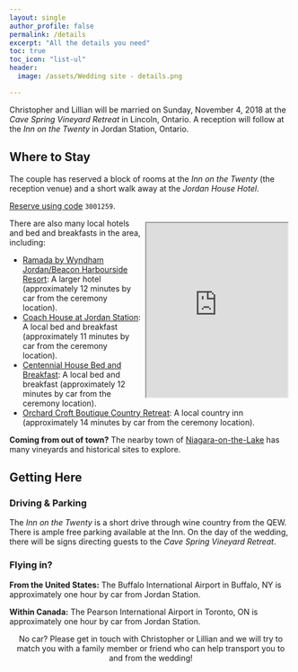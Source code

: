 ```yaml
---
layout: single
author_profile: false
permalink: /details
excerpt: "All the details you need"
toc: true
toc_icon: "list-ul"
header:
  image: /assets/Wedding site - details.png

---
```


Christopher and Lillian will be married on Sunday, November 4, 2018 at the *Cave Spring Vineyard Retreat* in Lincoln, Ontario. A reception will follow at the *Inn on the Twenty* in Jordan Station, Ontario.

## Where to Stay

The couple has reserved a block of rooms at the *Inn on the Twenty* (the reception venue) and a short walk away at the *Jordan House Hotel*.

[Reserve using code](https://innonthetwenty.com/) `3001259`.

<iframe src="https://www.google.com/maps/d/embed?mid=1ACo_8TfoWOWyFBcGTxdNiJ8jP69vp_p-&hl=en" width="50%" height="310" style="margin:6px;float:right"></iframe>

There are also many local hotels and bed and breakfasts in the area, including:

* [Ramada by Wyndham Jordan/Beacon Harbourside Resort](https://www.wyndhamhotels.com/ramada/jordan-station-ontario/ramada-jordan-beacon-harbourside-resort/overview?CID=LC:RA::GGL:RIO:National:47028&iata=00065402): A larger hotel (approximately 12 minutes by car from the ceremony location).
* [Coach House at Jordan Station](http://coachhousejordan.ca/): A local bed and breakfast (approximately 11 minutes by car from the ceremony location).
* [Centennial House Bed and Breakfast](http://m.centennialbnb.com/): A local bed and breakfast (approximately 12 minutes by car from the ceremony location).
* [Orchard Croft Boutique Country Retreat](https://www.orchardcroft.ca/): A local country inn (approximately 14 minutes by car from the ceremony location).

**Coming from out of town?** The nearby town of [Niagara-on-the-Lake](https://www.niagaraonthelake.com/) has many vineyards and historical sites to explore.

## Getting Here

### Driving & Parking
The *Inn on the Twenty* is a short drive through wine country from the QEW. There is ample free parking available at the Inn. On the day of the wedding, there will be signs directing guests to the *Cave Spring Vineyard Retreat*.

### Flying in?
<i class="fas fa-plane"></i> **From the United States:** The Buffalo International Airport in Buffalo, NY is approximately one hour by car from Jordan Station.

<i class="fas fa-plane"></i> **Within Canada:** The Pearson International Airport in Toronto, ON is approximately one hour by car from Jordan Station.

<center>
  No car? Please get in touch with Christopher or Lillian and we will try to match you with a family member or friend who can help transport you to and from the wedding! </center>
